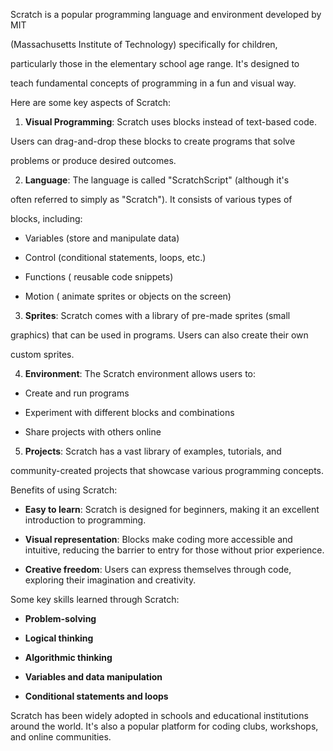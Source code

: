 ﻿
Scratch is a popular programming language and environment developed by MIT

(Massachusetts Institute of Technology) specifically for children,

particularly those in the elementary school age range. It's designed to

teach fundamental concepts of programming in a fun and visual way.

  

Here are some key aspects of Scratch:

  

1. **Visual Programming**: Scratch uses blocks instead of text-based code.

Users can drag-and-drop these blocks to create programs that solve

problems or produce desired outcomes.

2. **Language**: The language is called "ScratchScript" (although it's

often referred to simply as "Scratch"). It consists of various types of

blocks, including:

* Variables (store and manipulate data)

* Control (conditional statements, loops, etc.)

* Functions ( reusable code snippets)

* Motion ( animate sprites or objects on the screen)

3. **Sprites**: Scratch comes with a library of pre-made sprites (small

graphics) that can be used in programs. Users can also create their own

custom sprites.

4. **Environment**: The Scratch environment allows users to:

* Create and run programs

* Experiment with different blocks and combinations

* Share projects with others online

5. **Projects**: Scratch has a vast library of examples, tutorials, and

community-created projects that showcase various programming concepts.

  

Benefits of using Scratch:

  

* **Easy to learn**: Scratch is designed for beginners, making it an excellent introduction to programming.

* **Visual representation**: Blocks make coding more accessible and intuitive, reducing the barrier to entry for those without prior experience.

* **Creative freedom**: Users can express themselves through code, exploring their imagination and creativity.

  

Some key skills learned through Scratch:

  

* **Problem-solving**

* **Logical thinking**

* **Algorithmic thinking**

* **Variables and data manipulation**

* **Conditional statements and loops**

  

Scratch has been widely adopted in schools and educational institutions around the world. It's also a popular platform for coding clubs, workshops, and online communities.
